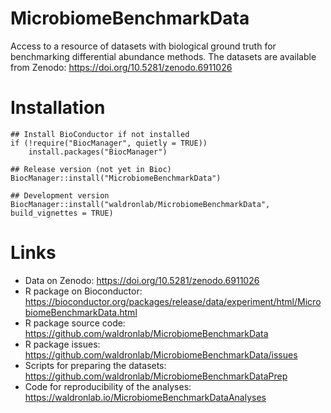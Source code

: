 # MicrobiomeBenchmarkData

Access to a resource of datasets with biological ground truth for benchmarking
differential abundance methods. The datasets are available from Zenodo: 
https://doi.org/10.5281/zenodo.6911026

# Installation

```
## Install BioConductor if not installed
if (!require("BiocManager", quietly = TRUE))
    install.packages("BiocManager")

## Release version (not yet in Bioc)
BiocManager::install("MicrobiomeBenchmarkData")

## Development version
BiocManager::install("waldronlab/MicrobiomeBenchmarkData", build_vignettes = TRUE)
```

# Links

+ Data on Zenodo: https://doi.org/10.5281/zenodo.6911026
+ R package on Bioconductor: https://bioconductor.org/packages/release/data/experiment/html/MicrobiomeBenchmarkData.html
+ R package source code: https://github.com/waldronlab/MicrobiomeBenchmarkData
+ R package issues: https://github.com/waldronlab/MicrobiomeBenchmarkData/issues
+ Scripts for preparing the datasets: https://github.com/waldronlab/MicrobiomeBenchmarkDataPrep
+ Code for reproducibility of the analyses: https://waldronlab.io/MicrobiomeBenchmarkDataAnalyses
